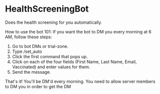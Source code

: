 # HealthScreeningBot

Does the health screening for you automatically.

How to use the bot 101:
If you want the bot to DM you every morning at 6 AM, follow these steps:

1. Go to bot DMs or trial-zone.
2. Type /set_auto
3. Click the first command that pops up.
4. Click on each of the four fields (First Name, Last Name, Email, Vaccinated) and enter values for them.
5. Send the message.

That's it! You'll be DM'd every morning. You need to allow server members to DM you in order to get the DM
